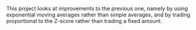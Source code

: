 This project looks at improvements to the previous one, namely by using exponential moving averages rather than simple averages, and by trading proportional to the Z-score rather than trading a fixed amount. 
